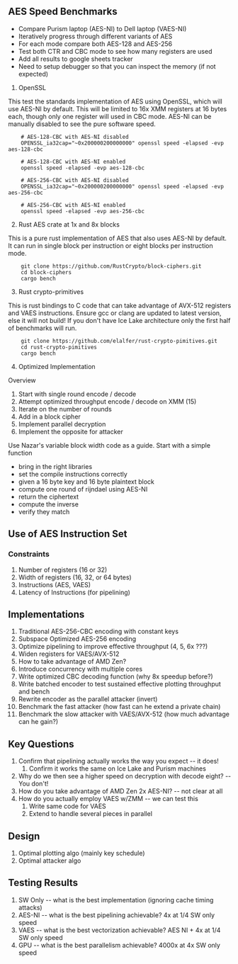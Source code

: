 ##  AES Speed Benchmarks


* Compare Purism laptop (AES-NI) to Dell laptop (VAES-NI)
* Iteratively progress through different variants of AES
* For each mode compare both AES-128 and AES-256
* Test both CTR and CBC mode to see how many registers are used
* Add all results to google sheets tracker
* Need to setup debugger so that you can inspect the memory (if not expected)

1. OpenSSL

This test the standards implementation of AES using OpenSSL, which will use AES-NI by default. This will be limited to 16x XMM registers at 16 bytes each, though only one register will used in CBC mode. AES-NI can be manually disabled to see the pure software speed.

```
    # AES-128-CBC with AES-NI disabled
    OPENSSL_ia32cap="~0x200000200000000" openssl speed -elapsed -evp aes-128-cbc

    # AES-128-CBC with AES-NI enabled
	openssl speed -elapsed -evp aes-128-cbc

    # AES-256-CBC with AES-NI disabled
    OPENSSL_ia32cap="~0x200000200000000" openssl speed -elapsed -evp aes-256-cbc

    # AES-256-CBC with AES-NI enabled
	openssl speed -elapsed -evp aes-256-cbc
```

2. Rust AES crate at 1x and 8x blocks

This is a pure rust implementation of AES that also uses AES-NI by default. It can run in single block per instruction or eight blocks per instruction mode.

```
    git clone https://github.com/RustCrypto/block-ciphers.git
    cd block-ciphers
    cargo bench
```

3. Rust crypto-primitives 

This is rust bindings to C code that can take advantage of AVX-512 registers and VAES instructions.
Ensure gcc or clang are updated to latest version, else it will not build!
If you don't have Ice Lake architecture only the first half of benchmarks will run.

```
    git clone https://github.com/elalfer/rust-crypto-pimitives.git
    cd rust-crypto-pimitives
    cargo bench
```

4. Optimized Implementation

Overview

1. Start with single round encode / decode
2. Attempt optimized throughput encode / decode on XMM (15)
3. Iterate on the number of rounds
4. Add in a block cipher
5. Implement parallel decryption
6. Implement the opposite for attacker

Use Nazar's variable block width code as a guide.
Start with a simple function
  * bring in the right libraries
  * set the compile instructions correctly
  * given a 16 byte key and 16 byte plaintext block
  * compute one round of rijndael using AES-NI
  * return the ciphertext
  * compute the inverse
  * verify they match


## Use of AES Instruction Set

### Constraints

1. Number of registers (16 or 32)
2. Width of registers (16, 32, or 64 bytes)
3. Instructions (AES, VAES)
4. Latency of Instructions (for pipelining)

## Implementations

1. Traditional AES-256-CBC encoding with constant keys
2. Subspace Optimized AES-256 encoding
3. Optimize pipelining to improve effective throughput (4, 5, 6x ???)
4. Widen registers for VAES/AVX-512
5. How to take advantage of AMD Zen?
6. Introduce concurrency with multiple cores
7. Write optimized CBC decoding function (why 8x speedup before?)
8. Write batched encoder to test sustained effective plotting throughput and bench
9.  Rewrite encoder as the parallel attacker (invert)
10. Benchmark the fast attacker (how fast can he extend a private chain)
11. Benchmark the slow attacker with VAES/AVX-512 (how much advantage can he gain?)

## Key Questions

1. Confirm that pipelining actually works the way you expect -- it does!
   1. Confirm it works the same on Ice Lake and Purism machines
2. Why do we then see a higher speed on decryption with decode eight? -- You don't!
3. How do you take advantage of AMD Zen 2x AES-NI? -- not clear at all
4. How do you actually employ VAES w/ZMM -- we can test this
   1. Write same code for VAES
   2. Extend to handle several pieces in parallel 


## Design

1. Optimal plotting algo (mainly key schedule)
2. Optimal attacker algo


## Testing Results

1. SW Only -- what is the best implementation (ignoring cache timing attacks)
2. AES-NI -- what is the best pipelining achievable? 4x at 1/4 SW only speed
3. VAES -- what is the best vectorization achievable? AES NI + 4x at 1/4 SW only speed
4. GPU -- what is the best parallelism achievable? 4000x at 4x SW only speed